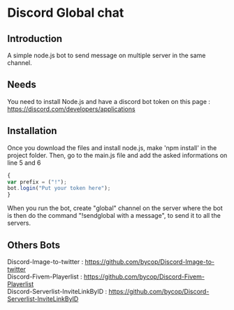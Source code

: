 # Discord Global chat

## Introduction

A simple node.js bot to send message on multiple server in the same channel.

## Needs

You need to install Node.js and have a discord bot token on this page : https://discord.com/developers/applications

## Installation

Once you download the files and install node.js, make 'npm install' in the project folder. Then, go to the main.js file and add the asked informations on line 5 and 6
```javascript
{
var prefix = ("!");
bot.login("Put your token here");
}
```
When you run the bot, create "global" channel on the server where the bot is then do the command "!sendglobal with a message", to send it to all the servers.

## Others Bots

Discord-Image-to-twitter : https://github.com/bycop/Discord-Image-to-twitter <br>
Discord-Fivem-Playerlist : https://github.com/bycop/Discord-Fivem-Playerlist <br>
Discord-Serverlist-InviteLinkByID : https://github.com/bycop/Discord-Serverlist-InviteLinkByID
